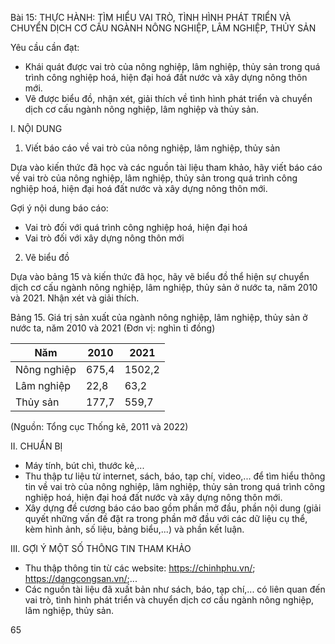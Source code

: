 Bài 15: THỰC HÀNH: TÌM HIỂU VAI TRÒ, TÌNH HÌNH PHÁT TRIỂN VÀ CHUYỂN DỊCH CƠ CẤU NGÀNH NÔNG NGHIỆP, LÂM NGHIỆP, THỦY SẢN

Yêu cầu cần đạt:
- Khái quát được vai trò của nông nghiệp, lâm nghiệp, thủy sản trong quá trình công nghiệp hoá, hiện đại hoá đất nước và xây dựng nông thôn mới.
- Vẽ được biểu đồ, nhận xét, giải thích về tình hình phát triển và chuyển dịch cơ cấu ngành nông nghiệp, lâm nghiệp và thủy sản.

I. NỘI DUNG
1. Viết báo cáo về vai trò của nông nghiệp, lâm nghiệp, thủy sản

Dựa vào kiến thức đã học và các nguồn tài liệu tham khảo, hãy viết báo cáo về vai trò của nông nghiệp, lâm nghiệp, thủy sản trong quá trình công nghiệp hoá, hiện đại hoá đất nước và xây dựng nông thôn mới.

Gợi ý nội dung báo cáo:
- Vai trò đối với quá trình công nghiệp hoá, hiện đại hoá
- Vai trò đối với xây dựng nông thôn mới

2. Vẽ biểu đồ

Dựa vào bảng 15 và kiến thức đã học, hãy vẽ biểu đồ thể hiện sự chuyển dịch cơ cấu ngành nông nghiệp, lâm nghiệp, thủy sản ở nước ta, năm 2010 và 2021. Nhận xét và giải thích.

Bảng 15. Giá trị sản xuất của ngành nông nghiệp, lâm nghiệp, thủy sản ở nước ta, năm 2010 và 2021
(Đơn vị: nghìn tỉ đồng)

Năm | 2010 | 2021
--- | --- | ---
Nông nghiệp | 675,4 | 1502,2
Lâm nghiệp | 22,8 | 63,2
Thủy sản | 177,7 | 559,7

(Nguồn: Tổng cục Thống kê, 2011 và 2022)

II. CHUẨN BỊ
- Máy tính, bút chì, thước kẻ,...
- Thu thập tư liệu từ internet, sách, báo, tạp chí, video,... để tìm hiểu thông tin về vai trò của nông nghiệp, lâm nghiệp, thủy sản trong quá trình công nghiệp hoá, hiện đại hoá đất nước và xây dựng nông thôn mới.
- Xây dựng đề cương báo cáo bao gồm phần mở đầu, phần nội dung (giải quyết những vấn đề đặt ra trong phần mở đầu với các dữ liệu cụ thể, kèm hình ảnh, số liệu, bảng biểu,...) và phần kết luận.

III. GỢI Ý MỘT SỐ THÔNG TIN THAM KHẢO
- Thu thập thông tin từ các website: https://chinhphu.vn/; https://dangcongsan.vn/;...
- Các nguồn tài liệu đã xuất bản như sách, báo, tạp chí,... có liên quan đến vai trò, tình hình phát triển và chuyển dịch cơ cấu ngành nông nghiệp, lâm nghiệp, thủy sản.

65